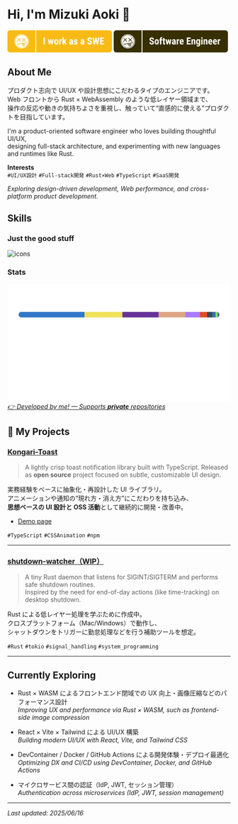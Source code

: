# Hi, I'm Mizuki Aoki 🍕

![I work as a SWE](./assets/I_work_as_a_SWE.svg)
![I work as a SWE](./assets/software_engineer.svg)

## About Me

プロダクト志向で UI/UX や設計思想にこだわるタイプのエンジニアです。  
Web フロントから Rust × WebAssembly のような低レイヤー領域まで、  
操作の反応や動きの気持ちよさを重視し、触っていて“直感的に使える”プロダクトを目指しています。

I'm a product-oriented software engineer who loves building thoughtful UI/UX,  
designing full-stack architecture, and experimenting with new languages and runtimes like Rust.

**Interests**  
`#UI/UX設計` `#Full-stack開発` `#Rust×Web` `#TypeScript` `#SaaS開発`

_Exploring design-driven development, Web performance, and cross-platform product development._

## Skills

### Just the good stuff

![icons](https://skillicons.dev/icons?i=js,ts,react,tailwind,rust,wasm,docker,figma,apple,debian,tauri)

### Stats

<a href="https://github.com/4okimi7uki/self-reposcope"><img src="https://github.com/4okimi7uki/4okimi7uki/blob/main/output/full_languages.svg" alt="stats" />
<br />
<em> 👉 Developed by me! — Supports **private** repositories </em>
</a>

<!-- ### Languages I've worked with (but don't use every day)
![icons](https://skillicons.dev/icons?i=php,python,matlab,latex)

### Frontend

![icons](https://skillicons.dev/icons?i=html,css,wasm,react,tailwind,vite)

### Backend / Frameworks

![icons](https://skillicons.dev/icons?i=nodejs,flask)

### Tools / DevTools

![icons](https://skillicons.dev/icons?i=vscode,docker,git,github,postman)

### Design / UX

![icons](https://skillicons.dev/icons?i=figma)

### OS / Platform

![icons](https://skillicons.dev/icons?i=linux,debian,apple,windows)

### Infra / DevOps

![icons](https://skillicons.dev/icons?i=aws,nginx) -->

## 🚀 My Projects

### [Kongari-Toast](https://github.com/4okimi7uki/kongari-toast)

> A lightly crisp toast notification library built with TypeScript.
> Released as **open source** project focused on subtle, customizable UI design.

実務経験をベースに抽象化・再設計した UI ライブラリ。  
アニメーションや通知の“現れ方・消え方”にこだわりを持ち込み、  
**思想ベースの UI 設計と OSS 活動**として継続的に開発・改善中。

-   [Demo page](https://4okimi7uki.github.io/kongari-toast/)

`#TypeScript` `#CSSAnimation` `#npm`

---

### [shutdown-watcher（WIP）](https://github.com/4okimi7uki/shutdown-watcher)

> A tiny Rust daemon that listens for SIGINT/SIGTERM and performs safe shutdown routines.  
> Inspired by the need for end-of-day actions (like time-tracking) on desktop shutdown.

Rust による低レイヤー処理を学ぶために作成中。  
クロスプラットフォーム（Mac/Windows）で動作し、  
シャットダウンをトリガーに勤怠処理などを行う補助ツールを想定。

`#Rust` `#tokio` `#signal_handling` `#system_programming`

---

## Currently Exploring

-   Rust × WASM によるフロントエンド閉域での UX 向上・画像圧縮などのパフォーマンス設計  
    _Improving UX and performance via Rust × WASM, such as frontend-side image compression_

-   React × Vite × Tailwind による UI/UX 構築  
    _Building modern UI/UX with React, Vite, and Tailwind CSS_

-   DevContainer / Docker / GitHub Actions による開発体験・デプロイ最適化  
    _Optimizing DX and CI/CD using DevContainer, Docker, and GitHub Actions_

-   マイクロサービス間の認証（IdP, JWT, セッション管理）  
    _Authentication across microservices (IdP, JWT, session management)_

---

_Last updated: 2025/06/16_
